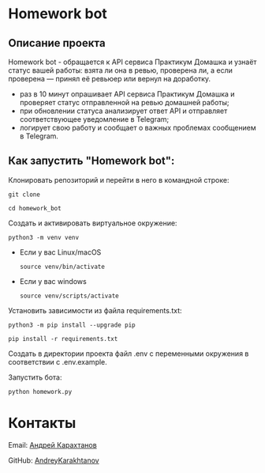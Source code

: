 # Homework bot

## Описание проекта

Homework bot - обращается к API сервиса Практикум Домашка и узнаёт статус вашей работы: взята ли она в ревью, проверена ли, а если проверена — принял её ревьюер или вернул на доработку.
- раз в 10 минут опрашивает API сервиса Практикум Домашка и проверяет статус отправленной на ревью домашней работы;
- при обновлении статуса анализирует ответ API и отправляет соответствующее уведомление в Telegram;
- логирует свою работу и сообщает о важных проблемах сообщением в Telegram.

## Как запустить "Homework bot":

Клонировать репозиторий и перейти в него в командной строке:

```
git clone 
```

```
cd homework_bot
```

Cоздать и активировать виртуальное окружение:

```
python3 -m venv venv
```

* Если у вас Linux/macOS

    ```
    source venv/bin/activate
    ```

* Если у вас windows

    ```
    source venv/scripts/activate
    ```

Установить зависимости из файла requirements.txt:

```
python3 -m pip install --upgrade pip
```

```
pip install -r requirements.txt
```

Создать в директории проекта файл .env с переменными окружения в соответствии с .env.example.

Запустить бота:

```
python homework.py
```

# Контакты 

Email: [Андрей Карахтанов](super.andrew100@yandex.com) 

GitHub: [AndreyKarakhtanov](https://github.com/AndreyKarakhtanov)